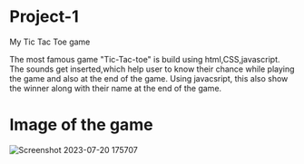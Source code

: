 # Project-1
My Tic Tac Toe game

The most famous game "Tic-Tac-toe" is build using html,CSS,javascript.
The sounds get inserted,which help user to know their chance while playing the game and also at the end of the game.
Using javacsript, this also show the winner along with their name at the end of the game.

# Image of the game

![Screenshot 2023-07-20 175707](https://github.com/pranavprakash090903/Project-1/assets/114914425/34bd8130-14e7-4b33-9f15-ce793d0f6348)
